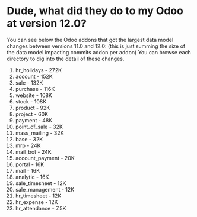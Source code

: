 # Dude, what did they do to my Odoo at version 12.0?

You can see below the Odoo addons that got the largest data model changes between versions 11.0 and 12.0:
(this is just summing the size of the data model impacting commits addon per addon)
You can browse each directory to dig into the detail of these changes.

1. hr_holidays - 272K
2. account - 152K
3. sale - 132K
4. purchase - 116K
5. website - 108K
6. stock - 108K
7. product - 92K
8. project - 60K
9. payment - 48K
10. point_of_sale - 32K
11. mass_mailing - 32K
12. base - 32K
13. mrp - 24K
14. mail_bot - 24K
15. account_payment - 20K
16. portal - 16K
17. mail - 16K
18. analytic - 16K
19. sale_timesheet - 12K
20. sale_management - 12K
21. hr_timesheet - 12K
22. hr_expense - 12K
23. hr_attendance - 7.5K
